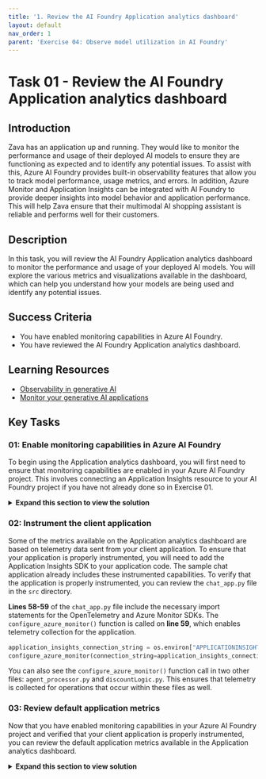 ```yaml
---
title: '1. Review the AI Foundry Application analytics dashboard'
layout: default
nav_order: 1
parent: 'Exercise 04: Observe model utilization in AI Foundry'
---
```


# Task 01 - Review the AI Foundry Application analytics dashboard

## Introduction

Zava has an application up and running. They would like to monitor the performance and usage of their deployed AI models to ensure they are functioning as expected and to identify any potential issues. To assist with this, Azure AI Foundry provides built-in observability features that allow you to track model performance, usage metrics, and errors. In addition, Azure Monitor and Application Insights can be integrated with AI Foundry to provide deeper insights into model behavior and application performance. This will help Zava ensure that their multimodal AI shopping assistant is reliable and performs well for their customers.

## Description

In this task, you will review the AI Foundry Application analytics dashboard to monitor the performance and usage of your deployed AI models. You will explore the various metrics and visualizations available in the dashboard, which can help you understand how your models are being used and identify any potential issues.

## Success Criteria

- You have enabled monitoring capabilities in Azure AI Foundry.
- You have reviewed the AI Foundry Application analytics dashboard.

## Learning Resources

- [Observability in generative AI](https://learn.microsoft.com/azure/ai-foundry/concepts/observability)
- [Monitor your generative AI applications](https://learn.microsoft.com/azure/ai-foundry/how-to/monitor-applications)

## Key Tasks

### 01: Enable monitoring capabilities in Azure AI Foundry

To begin using the Application analytics dashboard, you will first need to ensure that monitoring capabilities are enabled in your Azure AI Foundry project. This involves connecting an Application Insights resource to your AI Foundry project if you have not already done so in Exercise 01.

<details markdown="block">
<summary><strong>Expand this section to view the solution</strong></summary>

First, navigate to [Azure AI Foundry](https://ai.azure.com) and select the AI project associated with this training. Then, select **Monitoring** from the **Observe and optimize** menu on the left-hand side.

Ensure that you are in the **Application analytics** tab. If you have not already connected an Application Insights resource, you can do so by selecting the Application Insights resource associated with this TechExcel from the drop-down menu. Then, select **Connect** to enable monitoring.

![Connect an Application Insights instance to Azure AI Foundry.](../../media/Solution/0401_Monitoring1.png)

After connecting your Application Insights resource to the Azure AI Foundry project, you will be able to see a set of default metrics associated with your deployed models. These metrics include token utilization, latency, request counts, and error rates.

</details>

### 02: Instrument the client application

Some of the metrics available on the Application analytics dashboard are based on telemetry data sent from your client application. To ensure that your application is properly instrumented, you will need to add the Application Insights SDK to your application code. The sample chat application already includes these instrumented capabilities. To verify that the application is properly instrumented, you can review the `chat_app.py` file in the `src` directory.

**Lines 58-59** of the `chat_app.py` file include the necessary import statements for the OpenTelemetry and Azure Monitor SDKs. The `configure_azure_monitor()` function is called on **line 59**, which enables telemetry collection for the application.

```python
application_insights_connection_string = os.environ["APPLICATIONINSIGHTS_CONNECTION_STRING"]
configure_azure_monitor(connection_string=application_insights_connection_string)
```

You can also see the `configure_azure_monitor()` function call in two other files: `agent_processor.py` and `discountLogic.py`. This ensures that telemetry is collected for operations that occur within these files as well.

### 03: Review default application metrics

Now that you have enabled monitoring capabilities in your Azure AI Foundry project and verified that your client application is properly instrumented, you can review the default application metrics available in the Application analytics dashboard.

<details markdown="block">
<summary><strong>Expand this section to view solution</strong></summary>

First, navigate to [Azure AI Foundry](https://ai.azure.com) and select the AI project associated with this training. Then, select **Monitoring** from the **Observe and optimize** menu on the left-hand side.

Ensure that you are in the **Application analytics** tab. Here, you will see a variety of metrics related to your deployed models, including:

- Total number of tokens used
- Average duration of an inference operation
- Total number of inference requests
- Percentage of requests with errors

![The Application analytics dashboard contains a variety of metrics related to your deployed models.](../../media/Solution/0401_Monitoring2.png)

Additionally, there are charts that visualize these metrics over time, allowing you to identify trends and patterns in model usage. In the **Applications** menu at the top of the screen, you can select the specific application that you want to monitor. If you have deployed the sample chat application to Azure App Services, you should see it listed here. In addition, there will be a default application named `unknown_service` that represents the requests you have run locally.

Next to the **Applications** menu is a **Models** menu. This will allow you to filter the metrics by specific model deployments. You should see the `gpt-4o` deployment that you created in Exercise 01 listed here, as well as `phi4` for Cora.

These metrics will help you understand the performance and usage patterns of your AI models, allowing you to make informed decisions about optimizations and improvements.

{: .note }
> There are additional metrics available in the **Application analytics** tab if you have instrumented your code to track specific evaluation events. The code in this training does not include this additional instrumentation, but you can learn more about how to add it by reviewing the [Monitor your generative AI applications](https://learn.microsoft.com/azure/ai-foundry/how-to/monitor-applications) documentation.

</details>
